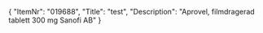 {
  "ItemNr": "019688",
  "Title": "test",
  "Description": "Aprovel, filmdragerad tablett 300 mg Sanofi AB"
}